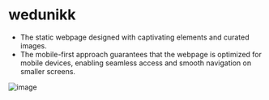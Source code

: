 # wedunikk
-  The static webpage designed with captivating elements and curated images. 
-  The mobile-first approach guarantees that the webpage is optimized for mobile devices, enabling seamless access and smooth navigation on smaller screens.

![image](https://github.com/Sdn003/wedunikk/assets/88591489/c935444d-9e1b-4f9c-9cc4-841bd50a3b7c)

